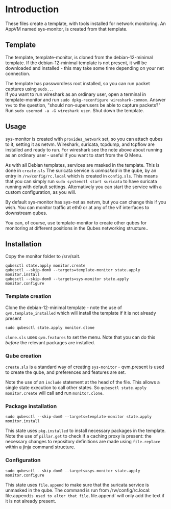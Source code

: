 # Introduction
These files create a template, with tools installed for network monitoring.
An AppVM named sys-monitor, is created from that template.

## Template
The template, template-monitor, is cloned from the debian-12-minimal template.
If the debian-12-minimal template is not present, it will be downloaded
and installed - this may take some time depending on your net connection.

The template has passwordless root installed, so you can run packet captures using `sudo..`.  
If you want to run wireshark as an ordinary user, open a terminal in template-monitor and run
`sudo dpkg-reconfigure wireshark-common`.
Answer `Yes` to the question, "should non-superusers be able to capture packets?"
Run `sudo usermod -a -G wireshark user`.
Shut down the template.

## Usage
sys-monitor is created with `provides_network` set, so you can attach qubes to it, setting it as netvm.
Wireshark, suricata, tcpdump, and tcpflow are installed and ready to run.
For wireshark see the note above about running as an ordinary user - useful if you want to start from the Q Menu.

As with all Debian templates, services are masked in the template.
This is done in `create.sls`
The suricata service is *unmasked* in the qube, by an entry in `/rw/config/rc.local` which is created in `config.sls`.
This means that you can simply run `sudo systemctl start suricata` to have suricata running with default settings.
Alternatively you can start the service with a custom configuration, as you will.

By default sys-monitor has sys-net as netvm, but you can change this if you wish.
You can monitor traffic at eth0 or at any of the vif interfaces to downstream qubes.

You can, of course, use template-monitor to create other qubes for monitoring at different positions in the Qubes networking structure..

## Installation
Copy the monitor folder to /srv/salt.
```
qubesctl state.apply monitor.create
qubesctl --skip-dom0 --targets=template-monitor state.apply monitor.install
qubesctl --skip-dom0 --targets=sys-monitor state.apply monitor.configure
```
### Template creation
Clone the debian-12-minimal template - note the use of `qvm.template_installed` which will install the template if it is not already present
```
sudo qubesctl state.apply monitor.clone
```
`clone.sls` uses `qvm.features` to set the menu. Note that you can do this *before* the relevant packages are installed.

### Qube creation
`create.sls` is a standard way of creating `sys-monitor` - qvm.present is used to create the qube, and preferences and features are set.

Note the use of an `include` statement at the head of the file. This allows a single state execution to call other states.
So `qubesctl state.apply monitor.create` will call and run `monitor.clone`.


### Package installation
```
sudo qubesctl --skip-dom0 --targets=template-monitor state.apply monitor.install

```
This state uses `pkg.installed` to install necessary packages in the template.
Note the use of `pillar.get` to check if a caching proxy is present: the necessary changes to repository definitions are made using `file.replace` within a jinja command structure.

### Configuration
```
sudo qubesctl --skip-dom0 --targets=sys-monitor state.apply monitor.configure
```
This state uses `file.append` to make sure that the suricata service is unmasked in the qube.
The command is run from /rw/config/rc.local: file.append` is used to alter that file.
`file.append` will only add the text if it is not already present.
